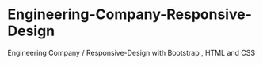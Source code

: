 # Engineering-Company-Responsive-Design
Engineering Company / Responsive-Design with Bootstrap , HTML and CSS
